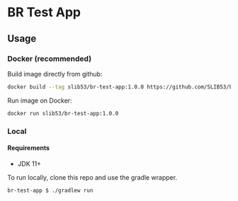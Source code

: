 # BR Test App

## Usage

### Docker (recommended)

Build image directly from github:

```sh
docker build --tag slib53/br-test-app:1.0.0 https://github.com/SLIB53/br-test-app.git#v1.0.0
```

Run image on Docker:

```
docker run slib53/br-test-app:1.0.0
```

### Local

#### Requirements

- JDK 11+

To run locally, clone this repo and use the gradle wrapper.
```sh
br-test-app $ ./gradlew run
```

